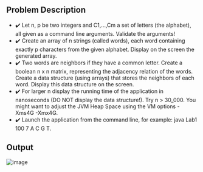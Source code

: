 ## Problem Description
  - :heavy_check_mark: Let n, p be two integers and C1,...,Cm a set of letters (the alphabet), all given as a command line arguments. Validate the arguments!
  - :heavy_check_mark: Create an array of n strings (called words), each word containing exactly p characters from the given alphabet.
                       Display on the screen the generated array.
  - :heavy_check_mark: Two words are neighbors if they have a common letter.
                        Create a boolean n x n matrix, representing the adjacency relation of the words.
                        Create a data structure (using arrays) that stores the neighbors of each word. Display this data structure on the screen.
  - :heavy_check_mark: For larger n display the running time of the application in nanoseconds (DO NOT display the data structure!). Try n > 30_000. You might want to adjust the JVM Heap Space using the VM options -Xms4G -Xmx4G.
  - :heavy_check_mark: Launch the application from the command line, for example: java Lab1 100 7 A C G T.

## Output
![image](https://user-images.githubusercontent.com/61457770/154808964-b177f517-8b44-49cb-8223-80accee1762b.png)
